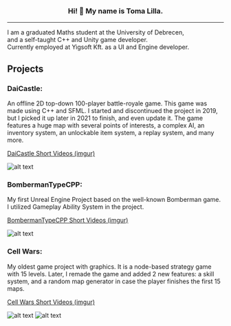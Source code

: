 
  
### <p align="center">Hi! 👋 My name is Toma Lilla.</p>
******
I am a graduated Maths student at the University of Debrecen,    
and a self-taught C++ and Unity game developer.  
Currently employed at Yigsoft Kft. as a UI and Engine developer.



## Projects

### DaiCastle:
An offline 2D top-down 100-player battle-royale game. This game was made using C++ and SFML. I started and discontinued the project in 2019, but I picked it up later in 2021 to finish, and even update it. The game features a huge map with several points of interests, a complex AI, an inventory system, an unlockable item system, a replay system, and many more.

 [DaiCastle Short Videos (imgur)](https://imgur.com/a/ILUIHUQ)
 
![alt text](https://i.imgur.com/del2xmo.png)
### BombermanTypeCPP:
My first Unreal Engine Project based on the well-known Bomberman game. I utilized Gameplay Ability System in the project.

[BombermanTypeCPP Short Videos (imgur)](https://imgur.com/a/wFGIC6l)

![alt text](https://i.imgur.com/FfwFhx8.png)
### Cell Wars:
My oldest game project with graphics. It is a node-based strategy game with 15 levels. Later, I remade the game and added 2 new features: a skill system, and a random map generator in case the player finishes the first 15 maps.

[Cell Wars Short Videos (imgur)](https://imgur.com/a/qzHgXpv)

![alt text](https://i.imgur.com/IZjWB0E.png)
![alt text](https://i.imgur.com/U5VQ80B.png)
<!--
**zenkiisGlitchHub/zenkiisGlitchHub** is a ✨ _special_ ✨ repository because its `README.md` (this file) appears on your GitHub profile.

Here are some ideas to get you started:

- 🔭 I’m currently working on ...
- 🌱 I’m currently learning ...
- 👯 I’m looking to collaborate on ...
- 🤔 I’m looking for help with ...
- 💬 Ask me about ...
- 📫 How to reach me: ...
- 😄 Pronouns: ...
- ⚡ Fun fact: ...
-->
